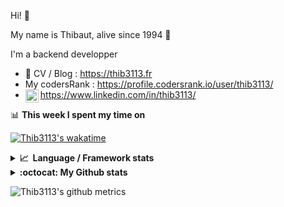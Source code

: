 Hi! 👋

My name is Thibaut, alive since 1994 🍷

I'm a backend developper

-   📝 CV / Blog : https://thib3113.fr
-   My codersRank : https://profile.codersrank.io/user/thib3113/
-   <a href="https://www.linkedin.com/in/thib3113/"><img align="left" alt="Thib3113's Linkedin" width="21px" src="https://img.icons8.com/color/48/linkedin.png" /></a> https://www.linkedin.com/in/thib3113/

📊 **This week I spent my time on**

[![Thib3113's wakatime](https://github-readme-stats.vercel.app/api/wakatime?username=thib3113&layout=default&theme=dracula&langs_count=6&hide_title=true&hide_border=true)](https://wakatime.com/@thib3113)

<details>
  <summary><b>📈&nbsp;&nbsp;Language&nbsp;/&nbsp;Framework stats</b></summary>
  <br/>  
  <a href='https://profile.codersrank.io/user/thib3113/'>
  <img src='http://cr-skills-chart-widget.azurewebsites.net/api/api?username=thib3113&padding=30&skills=php,batchfile,javascript,less,mysql,reactjs,scss,shell,typescript,vue'>
  </a>
</details>

<details>
  <summary><b>:octocat: My Github stats</b></summary>
  <br/>  
  
  <img src="https://github-readme-stats.vercel.app/api?username=thib3113&theme=dracula&show_icons=true&" alt="Thib3113's GitHub stats" />

<!--START_SECTION:activity-->

1. 🎉 Merged PR [#358](https://github.com/thib3113/unifi-blockips-srv/pull/358) in [thib3113/unifi-blockips-srv](https://github.com/thib3113/unifi-blockips-srv)
2. 🗣 Commented on [#338](https://github.com/icebob/fastest-validator/issues/338#issuecomment-1753485008) in [icebob/fastest-validator](https://github.com/icebob/fastest-validator)
3. 🗣 Commented on [#337](https://github.com/icebob/fastest-validator/issues/337#issuecomment-1752504557) in [icebob/fastest-validator](https://github.com/icebob/fastest-validator)
4. 🗣 Commented on [#337](https://github.com/icebob/fastest-validator/issues/337#issuecomment-1752467696) in [icebob/fastest-validator](https://github.com/icebob/fastest-validator)
5. 🗣 Commented on [#338](https://github.com/icebob/fastest-validator/issues/338#issuecomment-1752146148) in [icebob/fastest-validator](https://github.com/icebob/fastest-validator)
 <!--END_SECTION:activity-->

</details>

![Thib3113's github metrics](https://gist.githubusercontent.com/thib3113/83a96e16f8bca103f1b0e376186c66ec/raw/github-metrics.svg)
